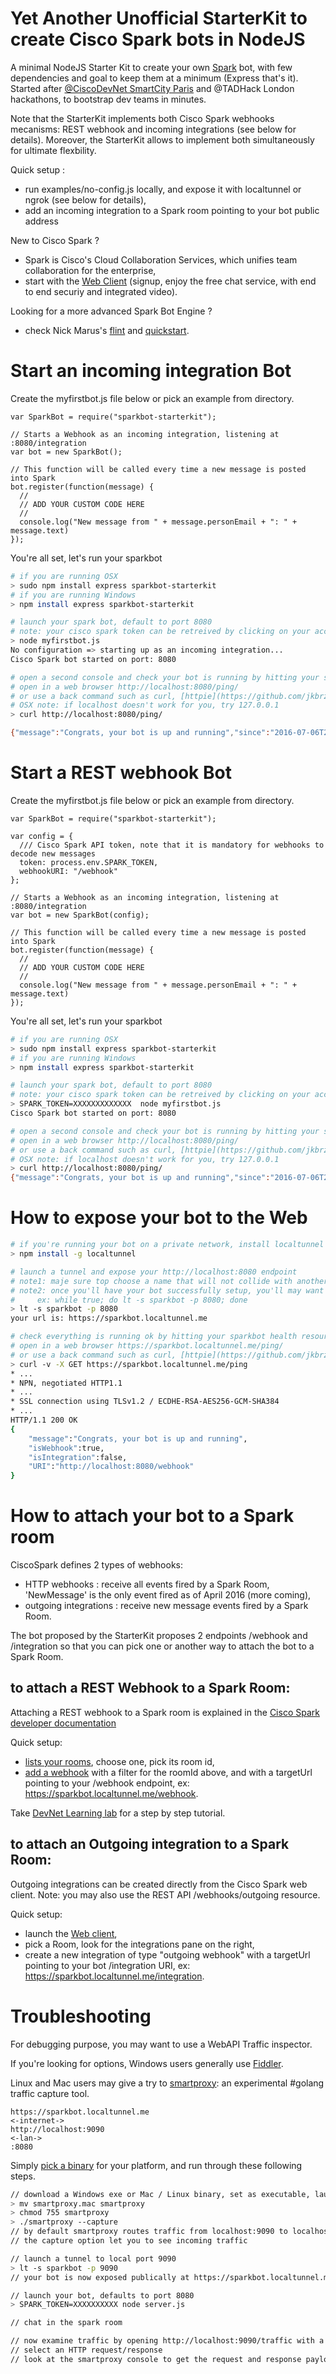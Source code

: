 # Yet Another Unofficial StarterKit to create Cisco Spark bots in NodeJS

A minimal NodeJS Starter Kit to create your own [Spark](https://ciscospark.com/) bot, with few dependencies and goal to keep them at a minimum (Express that's it). 
Started after [@CiscoDevNet SmartCity Paris](https://twitter.com/hashtag/devnethackathon) and @TADHack London hackathons, to bootstrap dev teams in minutes.

Note that the StarterKit implements both Cisco Spark webhooks mecanisms: REST webhook and incoming integrations (see below for details). 
Moreover, the StarterKit allows to implement both simultaneously for ultimate flexbility.

Quick setup :
- run examples/no-config.js locally, and expose it with localtunnel or ngrok (see below for details),
- add an incoming integration to a Spark room pointing to your bot public address

New to Cisco Spark ?
- Spark is Cisco's Cloud Collaboration Services, which unifies team collaboration for the enterprise,
- start with the [Web Client](https://web.ciscospark.com/) (signup, enjoy the free chat service, with end to end securiy and integrated video).

Looking for a more advanced Spark Bot Engine ?
- check Nick Marus's [flint](https://github.com/nmarus/flint) and [quickstart](https://github.com/nmarus/flint/blob/master/quickstart/README.md).


# Start an incoming integration Bot

Create the myfirstbot.js file below or pick an example from directory.

``` nodejs
var SparkBot = require("sparkbot-starterkit");

// Starts a Webhook as an incoming integration, listening at :8080/integration
var bot = new SparkBot();

// This function will be called every time a new message is posted into Spark 
bot.register(function(message) {
  //
  // ADD YOUR CUSTOM CODE HERE
  //
  console.log("New message from " + message.personEmail + ": " + message.text)
});
```

You're all set, let's run your sparkbot 

``` bash
# if you are running OSX 
> sudo npm install express sparkbot-starterkit
# if you are running Windows
> npm install express sparkbot-starterkit

# launch your spark bot, default to port 8080
# note: your cisco spark token can be retreived by clicking on your account picture (upper right corner of the [developer documentation](https://developer.ciscospark.com/getting-started.htm))
> node myfirstbot.js
No configuration => starting up as an incoming integration...
Cisco Spark bot started on port: 8080

# open a second console and check your bot is running by hitting your sparkbot health resource:
# open in a web browser http://localhost:8080/ping/ 
# or use a back command such as curl, [httpie](https://github.com/jkbrzt/httpie), or [bat](https://github.com/astaxie/bat)
# OSX note: if localhost doesn't work for you, try 127.0.0.1
> curl http://localhost:8080/ping/

{"message":"Congrats, your bot is up and running","since":"2016-07-06T23:20:50.296Z","integrationURI":"/integration","webhookURI":null}

```


# Start a REST webhook Bot

Create the myfirstbot.js file below or pick an example from directory.

``` nodejs
var SparkBot = require("sparkbot-starterkit");

var config = {
  /// Cisco Spark API token, note that it is mandatory for webhooks to decode new messages
  token: process.env.SPARK_TOKEN,
  webhookURI: "/webhook"
};

// Starts a Webhook as an incoming integration, listening at :8080/integration
var bot = new SparkBot(config);

// This function will be called every time a new message is posted into Spark 
bot.register(function(message) {
  //
  // ADD YOUR CUSTOM CODE HERE
  //
  console.log("New message from " + message.personEmail + ": " + message.text)
});
```

You're all set, let's run your sparkbot 

``` bash
# if you are running OSX 
> sudo npm install express sparkbot-starterkit
# if you are running Windows
> npm install express sparkbot-starterkit

# launch your spark bot, default to port 8080
# note: your cisco spark token can be retreived by clicking on your account picture (upper right corner of the [developer documentation](https://developer.ciscospark.com/getting-started.htm))
> SPARK_TOKEN=XXXXXXXXXXXXX  node myfirstbot.js
Cisco Spark bot started on port: 8080

# open a second console and check your bot is running by hitting your sparkbot health resource:
# open in a web browser http://localhost:8080/ping/ 
# or use a back command such as curl, [httpie](https://github.com/jkbrzt/httpie), or [bat](https://github.com/astaxie/bat)
# OSX note: if localhost doesn't work for you, try 127.0.0.1
> curl http://localhost:8080/ping/
{"message":"Congrats, your bot is up and running","since":"2016-07-06T23:33:15.535Z","integrationURI":null,"webhookURI":"/webhook"}

```


# How to expose your bot to the Web

``` bash
# if you're running your bot on a private network, install localtunnel
> npm install -g localtunnel

# launch a tunnel and expose your http://localhost:8080 endpoint
# note1: maje sure top choose a name that will not collide with another bot developer !
# note2: once you'll have your bot successfully setup, you'll may want to run localtunnel forever:
#     ex: while true; do lt -s sparkbot -p 8080; done
> lt -s sparkbot -p 8080
your url is: https://sparkbot.localtunnel.me

# check everything is running ok by hitting your sparkbot health resource
# open in a web browser https://sparkbot.localtunnel.me/ping/ 
# or use a back command such as curl, [httpie](https://github.com/jkbrzt/httpie), or [bat](https://github.com/astaxie/bat)
> curl -v -X GET https://sparkbot.localtunnel.me/ping
* ...
* NPN, negotiated HTTP1.1
* ...
* SSL connection using TLSv1.2 / ECDHE-RSA-AES256-GCM-SHA384
* ...
HTTP/1.1 200 OK
{
    "message":"Congrats, your bot is up and running",
    "isWebhook":true,
    "isIntegration":false,
    "URI":"http://localhost:8080/webhook"
}
```

# How to attach your bot to a Spark room

CiscoSpark defines 2 types of webhooks:

- HTTP webhooks : receive all events fired by a Spark Room, 'NewMessage' is the only event fired as of April 2016 (more coming),
- outgoing integrations : receive new message events fired by a Spark Room.

The bot proposed by the StarterKit proposes 2 endpoints /webhook and /integration so that you can pick one or another way to attach the bot to a Spark Room.


## to attach a REST Webhook to a Spark Room:

Attaching a REST webhook to a Spark room is explained in the [Cisco Spark developer documentation](https://developer.ciscospark.com/webhooks-explained.html)

Quick setup:
- [lists your rooms](https://developer.ciscospark.com/endpoint-rooms-get.html), choose one, pick its room id,
- [add a webhook](https://developer.ciscospark.com/endpoint-webhooks-post.html) with a filter for the roomId above, and with a targetUrl pointing to your /webhook endpoint, ex: https://sparkbot.localtunnel.me/webhook.

Take [DevNet Learning lab](https://learninglabs.cisco.com/lab/collab-sparkwebhook/step/1) for a step by step tutorial.


## to attach an Outgoing integration to a Spark Room:

Outgoing integrations can be created directly from the Cisco Spark web client.
Note: you may also use the REST API /webhooks/outgoing resource.

Quick setup:
- launch the [Web client](https://web.ciscospark.com),
- pick a Room, look for the integrations pane on the right,
- create a new integration of type "outgoing webhook" with a targetUrl pointing to your bot /integration URI, ex: https://sparkbot.localtunnel.me/integration.


# Troubleshooting

For debugging purpose, you may want to use a WebAPI Traffic inspector.

If you're looking for options, Windows users generally use [Fiddler](https://www.telerik.com/download/fiddler).

Linux and Mac users may give a try to [smartproxy](https://github.com/ObjectIsAdvantag/smartproxy): an experimental #golang traffic capture tool.

``` text
https://sparkbot.localtunnel.me
<-internet->
http://localhost:9090
<-lan->
:8080
```

Simply [pick a binary](https://github.com/ObjectIsAdvantag/smartproxy/releases/tag/v0.4) for your platform, and run through these following steps.

``` bash
// download a Windows exe or Mac / Linux binary, set as executable, launch
> mv smartproxy.mac smartproxy
> chmod 755 smartproxy
> ./smartproxy --capture
// by default smartproxy routes traffic from localhost:9090 to localhost:8080
// the capture option let you to see incoming traffic

// launch a tunnel to local port 9090
> lt -s sparkbot -p 9090
// your bot is now exposed publically at https://sparkbot.localtunnel.me/

// launch your bot, defaults to port 8080
> SPARK_TOKEN=XXXXXXXXXX node server.js

// chat in the spark room

// now examine traffic by opening http://localhost:9090/traffic with a web browser
// select an HTTP request/response
// look at the smartproxy console to get the request and response payloads
```
